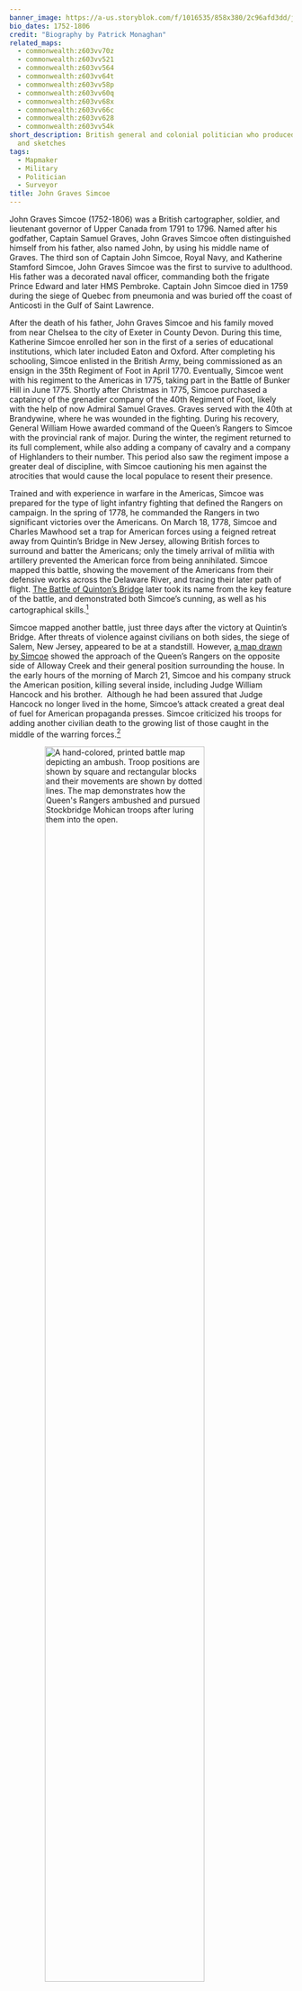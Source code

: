 ```yaml
---
banner_image: https://a-us.storyblok.com/f/1016535/858x380/2c96afd3dd/john_graves_simcoe.png
bio_dates: 1752-1806
credit: "Biography by Patrick Monaghan"
related_maps:
  - commonwealth:z603vv70z
  - commonwealth:z603vv521
  - commonwealth:z603vv564
  - commonwealth:z603vv64t
  - commonwealth:z603vv58p
  - commonwealth:z603vv60q
  - commonwealth:z603vv68x
  - commonwealth:z603vv66c
  - commonwealth:z603vv628
  - commonwealth:z603vv54k
short_description: British general and colonial politician who produced many maps
  and sketches
tags:
  - Mapmaker
  - Military
  - Politician
  - Surveyor
title: John Graves Simcoe
---
```

John Graves Simcoe (1752-1806) was a British cartographer, soldier, and lieutenant governor of Upper Canada from 1791 to 1796. Named after his godfather, Captain Samuel Graves, John Graves Simcoe often distinguished himself from his father, also named John, by using his middle name of Graves. The third son of Captain John Simcoe, Royal Navy, and Katherine Stamford Simcoe, John Graves Simcoe was the first to survive to adulthood. His father was a decorated naval officer, commanding both the frigate Prince Edward and later HMS Pembroke. Captain John Simcoe died in 1759 during the siege of Quebec from pneumonia and was buried off the coast of Anticosti in the Gulf of Saint Lawrence.

After the death of his father, John Graves Simcoe and his family moved from near Chelsea to the city of Exeter in County Devon. During this time, Katherine Simcoe enrolled her son in the first of a series of educational institutions, which later included Eaton and Oxford. After completing his schooling, Simcoe enlisted in the British Army, being commissioned as an ensign in the 35th Regiment of Foot in April 1770. Eventually, Simcoe went with his regiment to the Americas in 1775, taking part in the Battle of Bunker Hill in June 1775. Shortly after Christmas in 1775, Simcoe purchased a captaincy of the grenadier company of the 40th Regiment of Foot, likely with the help of now Admiral Samuel Graves. Graves served with the 40th at Brandywine, where he was wounded in the fighting. During his recovery, General William Howe awarded command of the Queen’s Rangers to Simcoe with the provincial rank of major. During the winter, the regiment returned to its full complement, while also adding a company of cavalry and a company of Highlanders to their number. This period also saw the regiment impose a greater deal of discipline, with Simcoe cautioning his men against the atrocities that would cause the local populace to resent their presence.

Trained and with experience in warfare in the Americas, Simcoe was prepared for the type of light infantry fighting that defined the Rangers on campaign. In the spring of 1778, he commanded the Rangers in two significant victories over the Americans. On March 18, 1778, Simcoe and Charles Mawhood set a trap for American forces using a feigned retreat away from Quintin’s Bridge in New Jersey, allowing British forces to surround and batter the Americans; only the timely arrival of militia with artillery prevented the American force from being annihilated. Simcoe mapped this battle, showing the movement of the Americans from their defensive works across the Delaware River, and tracing their later path of flight. [The Battle of Quinton’s Bridge](/maps/commonwealth:z603vv521) later took its name from the key feature of the battle, and demonstrated both Simcoe’s cunning, as well as his cartographical skills.[^1]

Simcoe mapped another battle, just three days after the victory at Quintin’s Bridge. After threats of violence against civilians on both sides, the siege of Salem, New Jersey, appeared to be at a standstill. However, [a map drawn by Simcoe](/maps/commonwealth:z603vv54k) showed the approach of the Queen’s Rangers on the opposite side of Alloway Creek and their general position surrounding the house. In the early hours of the morning of March 21, Simcoe and his company struck the American position, killing several inside, including Judge William Hancock and his brother.  Although he had been assured that Judge Hancock no longer lived in the home, Simcoe’s attack created a great deal of fuel for American propaganda presses. Simcoe criticized his troops for adding another civilian death to the growing list of those caught in the middle of the warring forces.[^2]

<a href="/maps/commonwealth:z603vv564"><img src="https://iiif.digitalcommonwealth.org/iiif/2/commonwealth:z603vv57d/940,1165,5505,4326/650,/0/default.jpg" alt="A hand-colored, printed battle map depicting an ambush. Troop positions are shown by square and rectangular blocks and their movements are shown by dotted lines. The map demonstrates how the Queen&#39;s Rangers ambushed and pursued Stockbridge Mohican troops after luring them into the open." style="display: block;margin-left: auto;margin-right: auto;width: 75%;" title="John Graves Simcoe&#39;s 1787 &quot;Ambuscade of the Indians at Kingsbridge&quot;, depicting the 1778 ambush of Stockbridge Mohican troops in what is now the Bronx"></a>

While Simcoe regretted the death of Hancock, he continued to inflict atrocities during the war. In August 1778, the Queen’s Rangers slaughtered a company of Stockbridge Indians loyal to the American cause in what would become known as the Stockbridge Indian Massacre. [Mapped by Simcoe](/maps/commonwealth:z603vv564), the battle shows both an understanding of light infantry tactics and a ruthless plan in which the ambush turned to slaughter.[^3]

The end of Simcoe’s military career was defined by both his personal bravery and powerlessness to reverse British losses. In early October 1781 while under the command of General Charles Cornwallis, Simcoe and his Rangers were encircled at Yorktown, where they were facing the triple threat of poor supply, limited cold weather clothing, and tightening Franco-American lines. Simcoe proposed a daring breakout attempt, in which he and his Rangers would ride mounted through enemy lines and try to escape into open territory. Later, he proposed utilizing abandoned boats built by Benedict Arnold to ferry some of the army from Virginia into Maryland. In both instances Cornwallis, despite his appreciation of Simcoe’s initiative, declined, stating that the British would all share the same fate. After the surrender of British forces to George Washington on October 19, 1781, the British sent the sloop Bonetta north to New York City with the sick on board. Cornwallis permitted Simcoe to join the ship after advice from army surgeons, as he was ill from prolonged exposure to the elements with limited supply and clothing.

In December 1781, after convalescing in New York, Simcoe returned to England with other officers. He continued his recovery in Devonshire with Admiral Samuel Graves and Graves’s second wife, Margaret Spinckles Graves. During this time, Simcoe met [Elizabeth Posthuma Gwillim](/people/elizabeth-simcoe), whom he married in 1782.

Following the creation of Upper and Lower Canada in 1791, Simcoe was appointed as the lieutenant governor of Upper Canada in 1792. Simcoe was pivotal in the establishment of the capital of the new colony at Newark (today Niagara-on-the-Lake) and operated a competent administration from the city. During his tenure, Simcoe oversaw the passage of the Upper Canadian Act of 1793 Against Slavery, the first emancipatory legislation passed by the British Empire. In this act, no existing enslaved person in Upper Canada was freed but the further importation of enslaved individuals was banned, and all children born into slavery would be freed at age 25. In the early 1790s, when war looked likely between the United States and Great Britain again, Simcoe looked to move the capital of Upper Canada. Simcoe was granted approval to move the capital to York (today Toronto). Poor health plagued Simcoe for the rest of his career. As a result he resigned in 1796, when he was unable to return to Canada after a voyage back to England.

Simcoe returned to army life later that same year, fighting briefly in Saint-Domingue (today Haiti) against Toussaint Louverture. He was replaced after less than a year in command of British forces on the island. Despite this setback, Simcoe was promoted to Lieutenant General, and later made Commander-in-Chief to British India, replacing his former commander Cornwallis in 1806, after his death in October 1805. However, Simcoe never formally assumed command before his own death in Exeter in January 1806. While controversial in some modern depictions of the period, Simcoe's career is typically remembered as one of a competent soldier, industrious statesman, and lifelong scholar. In Toronto, he is memorialized for his efforts against slavery and other achievements with John Graves Simcoe Day, which is celebrated the first Monday in August.  
  

Banner image credit: detail from George Theodore Berthon, _Portrait of Colonel John Graves Simcoe,_ c.1881, courtesy Government of Ontario Art Collection, 694156

[^1]:  John Graves Simcoe, A Journal of the Operations of the Queen's Rangers: From the End of the Year 1777, to the Conclusion of the Late American War (Exeter, Eng.: Printed for the author, \[1789?\]), 16-22.

[^2]: Simcoe, Operations, 16-25.

[^3]: Simcoe, Operations, 35-42.

### Bibliography

“Colonel John Graves Simcoe.” National Parks Service. U.S. Department of the Interior. https://www.nps.gov/york/learn/historyculture/simcoebio.htm.

Fryer, Mary Beacock, and Christopher Dracott. John Graves Simcoe, 1752-1806: A Biography. Toronto: Dundurn Press, 1998.

“John Graves Simcoe (U.S. National Park Service).” National Parks Service. U.S. Department of the Interior. https://www.nps.gov/people/john-graves-simcoe.htm.

“Legislative Assembly of Ontario.” Lieutenant Governor John Graves Simcoe (1752- 1806). Legislative Assembly of Ontario. https://www.ola.org/en/visit-learn/exhibits-art/faces-history/lieutenant-governor-john-graves-simcoe-1752-1806.

Simcoe, Elizabeth, and J. Ross Robertson. The Diary of Mrs. John Graves Simcoe, Wife of the First Lieutenant Governor of the Province of Upper Canada, 1792-6. Toronto: William Briggs, 1911.

Simcoe, John Graves. A Journal of the Operations of the Queen's Rangers: From the End of the Year 1777, to the Conclusion of the Late American War. Exeter, Eng.: Printed for the author, \[1789?\].

“Simcoe Unturned,” June 26, 2021. Colonial Williamsburg. https://www.colonialwilliamsburg.org/learn/deep-dives/simcoe-unturned/.

“Upper Canadian Act of 1793 Against Slavery National Historic Event.” Parks Canada. Accessed February 24, 2022. https://www.pc.gc.ca/apps/dfhd/page_nhs_eng.aspx?id=1623.

“Why We Celebrate Simcoe Day,” July 31, 2020. Markham Public Library. https://markhampubliclibrary.ca/blogs/post/why-we-celebrate-simcoe-day/#:~:text=This%20Monday%20August%203rd,Britain%20and%20died%20in%20180

***
